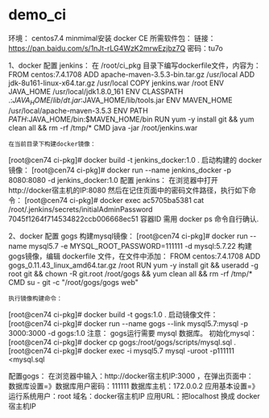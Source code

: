# demo_ci
 环境：
    centos7.4  minmimal安装
    docker CE
所需软件包：
    链接：https://pan.baidu.com/s/1nJt-rLG4WzK2mrwEzjbz7Q
    密码：tu7o

1、docker 配置 jenkins：
在 /root/ci_pkg 目录下编写dockerfile文件，内容为：
FROM centos:7.4.1708
ADD apache-maven-3.5.3-bin.tar.gz /usr/local
ADD jdk-8u161-linux-x64.tar.gz /usr/local
COPY jenkins.war /root
ENV JAVA_HOME /usr/local/jdk1.8.0_161
ENV CLASSPATH .:$JAVA_HOME/lib/dt.jar:$JAVA_HOME/lib/tools.jar
ENV MAVEN_HOME /usr/local/apache-maven-3.5.3
ENV PATH $PATH:$JAVA_HOME/bin:$MAVEN_HOME/bin
RUN yum -y install git && yum clean all && rm -rf /tmp/* 
CMD java -jar /root/jenkins.war 

    在当前目录下构建docker镜像：
 [root@cen74 ci-pkg]# docker build -t  jenkins_docker:1.0 .
     启动构建的 docker 镜像：
[root@cen74 ci-pkg]# docker run --name jenkins_docker -p 8080:8080 -d jenkins_docker:1.0
配置 jenkins：
    在浏览器中打开 http://docker宿主机的IP:8080
    然后在记住页面中的密码文件路径，执行如下命令：
[root@cen74 ci-pkg]# docker exec ac5705ba5381 cat /root/.jenkins/secrets/initialAdminPassword 
7045f1264f714534822ccb006668ec51
容器ID 需用 docker ps 命令自行确认.

2、docker 配置 gogs
    构建mysql镜像：
[root@cen74 ci-pkg]# docker run --name mysql5.7 -e MYSQL_ROOT_PASSWORD=111111 -d mysql:5.7.22
    构建gogs镜像，编辑 dockerfile 文件，在文件中添加：
FROM centos:7.4.1708
ADD gogs_0.11.43_linux_amd64.tar.gz /root
RUN yum -y install git && useradd -g root git && chown -R git.root /root/gogs && yum clean all && rm -rf /tmp/*
CMD su - git -c "/root/gogs/gogs web"
 
    执行镜像构建命令：
[root@cen74 ci-pkg]# docker build -t gogs:1.0 .
    启动镜像文件：
[root@cen74 ci-pkg]# docker run --name gogs  --link mysql5.7:mysql -p 3000:3000 -d  gogs:1.0
注意： gogs运行需要 mysql 数据库。
    初始化mysql：
[root@cen74 ci-pkg]# docker cp gogs:/root/gogs/scripts/mysql.sql .
[root@cen74 ci-pkg]# docker exec -i mysql5.7 mysql -uroot -p111111 <mysql.sql

配置gogs：
    在浏览器中输入：http://docker宿主机IP:3000 ，在弹出页面中：
数据库设置=》数据库用户密码：111111
                        数据库主机：172.0.0.2
应用基本设置=》运行系统用户：root
                            域名：docker宿主机IP
                            应用URL：把localhost 换成 docker宿主机IP
